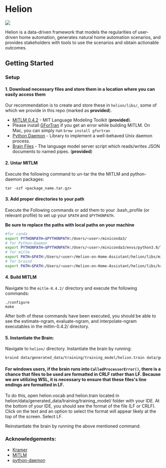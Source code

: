 # Helion

![](https://img.shields.io/badge/python-3.7-brightgreen.svg)

Helion is a data-driven framework that models the regularities of user-driven home automation, generates natural home automation scenarios, and provides stakeholders with tools to use the scenarios and obtain actionable outcomes.

## Getting Started

### Setup

#### 1. Download necessary files and store them in a location where you can easily access them

Our recommendation is to create and store these in `helion/libs/`, some of which we provide in this repo (marked as **provided**).

- [MITLM 0.4.2](https://github.com/mitlm/mitlm/releases/tag/v0.4.2) - MIT Language Modeling Toolkit (**provided**).
-  Please install [GForTran](https://gcc.gnu.org/wiki/GFortranBinaries#MacOS) if you get an error while building MITLM. On Mac, you can simply run `brew install gfortran`
- [Python Daemon](https://pypi.python.org/pypi/python-daemon/) - Library to implement a well-behaved Unix daemon process.
- [Brain Files](https://github.com/martingwhite/kramer) - The language model server script which reads/writes JSON documents to named pipes. (**provided**)  

#### 2. Untar MITLM

Execute the following command to un-tar the the MITLM and python-daemon packages:

`tar -xzf <package_name.tar.gz>`

#### 3. Add proper directories to your path

Execute the Following commands or add them to your .bash_profile (or relevant profile) to set up your `$PATH` and `$PYTHONPATH`.

**Be sure to replace the paths with local paths on your machine**

```sh
#for conda
export PYTHONPATH=$PYTHONPATH:/Users/<user>/miniconda3/
# for Python-Daemon
export PYTHONPATH=$PYTHONPATH:/Users/<user>/miniconda3/envs/python3.8/lib/python3.8/site-packages/daemon/
# for mitlm
export PATH=$PATH:/Users/<user>/Helion-on-Home-Assistant/helion/libs/mitlm-0.4.2/
# for braind
export PATH=$PATH:/Users/<user>/Helion-on-Home-Assistant/helion/libs/kramer/
```

#### 4. Build MITLM

Navigate to the `mitlm-0.4.2/` directory and execute the following commands:

```
./configure
make
```
After both of these commands have been executed, you should be able to see the estimate-ngram, evaluate-ngram, and interpolate-ngram executables in the mitlm-0.4.2/ directory.

#### 5. Instantiate the Brain:

Navigate to `helion/` directory. Instantiate the brain by running:

```sh
braind data/generated_data/training/training_model/helion.train data/generated_data/training/training_model/helion.vocab
```

#### For windows users, if the brain runs into `CalledProcessorError()`, there is a chance that files to be used are formatted in CRLF rather than LF. Because we are utilizing WSL, it is necessary to ensure that these files's line endings are formatted in LF.

To do this, open helion.vocab and helion.train located in helion/data/generated_data/training/training_model/ folder with your IDE. At the bottom of your IDE, you should see the format of the file (LF or CRLF). Click on the text and an option to select the format will appear likely at the top of the screen. Select LF.

Reinstantiate the brain by running the above mentioned command.

### Acknowledgements:

- [Kramer](https://github.com/martingwhite/kramer)
- [MITLM](https://github.com/mitlm/mitlm)
- [python-daemon](https://pypi.org/project/python-daemon/)
